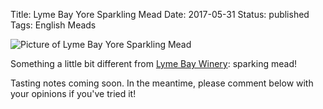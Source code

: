 Title: Lyme Bay Yore Sparkling Mead
Date: 2017-05-31
Status: published
Tags: English Meads

![Picture of Lyme Bay Yore Sparkling Mead](https://www.lymebaywinery.co.uk/media/catalog/product/cache/1/image/409x654/9df78eab33525d08d6e5fb8d27136e95/y/o/yore-sparkling-mead_1.jpg)

Something a little bit different
from [Lyme Bay Winery](/lyme-bay-winery/): sparking mead!

<!-- PELICAN_END_SUMMARY -->

Tasting notes coming soon. In the meantime, please comment below with
your opinions if you've tried it!
